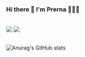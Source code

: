 ### Hi there 👋 I'm Prerna 👩🏻‍💻<br><br>
<a href = "https://www.linkedin.com/in/prernamittal03/">
<img src = "https://img.shields.io/badge/LinkedIn-0077B5?style=for-the-badge&logo=linkedin&logoColor=white"/></a>
<a href = "https://medium.com/@prernaharshi3403">
<img src = "https://img.shields.io/badge/Medium-12100E?style=for-the-badge&logo=medium&logoColor=white"/></a><br><br>

![Anurag's GitHub stats](https://github-readme-stats.vercel.app/api?username=prernamittal&show_icons=true&count_private=true&bg_color=111111&text_color=9457EB&icon_color=E1E2EB&title_color=E1E2EB
)  
  
<!--
**prernamittal/prernamittal** is a ✨ _special_ ✨ repository because its `README.md` (this file) appears on your GitHub profile.

Here are some ideas to get you started:

- 🔭 I’m currently working on ...
- 🌱 I’m currently learning ...
- 👯 I’m looking to collaborate on ...
- 🤔 I’m looking for help with ...
- 💬 Ask me about ...
- 📫 How to reach me: ...
- 😄 Pronouns: ...
- ⚡ Fun fact: ...
-->
